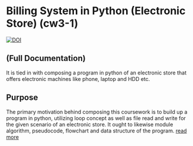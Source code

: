 # Billing System in Python (Electronic Store) (cw3-1)
[![DOI](https://zenodo.org/badge/DOI/10.5281/zenodo.4118113.svg)](https://doi.org/10.5281/zenodo.4118113)
## (Full Documentation)
It is tied in with composing a program in python of an electronic store that offers electronic machines like phone, laptop and HDD etc.

## Purpose
The primary motivation behind composing this coursework is to build up a program in python, utilizing loop concept 
as well as file read and write for the given scenario of an electronic store. 
It ought to likewise module algorithm, pseudocode, flowchart and data structure of the program.
[read more](docs/README.md)